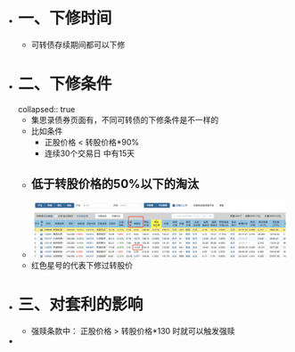 - # 一、下修时间
	- 可转债存续期间都可以下修
- # 二、下修条件
  collapsed:: true
	- 集思录债券页面有，不同可转债的下修条件是不一样的
	- 比如条件
		- 正股价格  <  转股价格*90%
		- 连续30个交易日 中有15天
	- ## 低于转股价格的50%以下的淘汰
	- ![image.png](../assets/image_1668661067988_0.png)
	- 红色星号的代表下修过转股价
- # 三、对套利的影响
	- 强赎条款中： 正股价格 > 转股价格*130 时就可以触发强赎
-